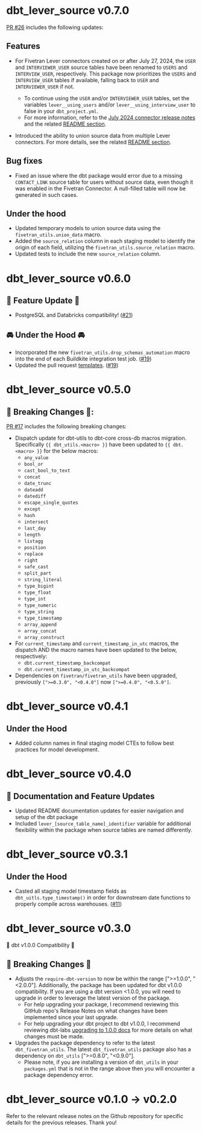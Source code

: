 # dbt_lever_source v0.7.0
[PR #26](https://github.com/fivetran/dbt_lever_source/pull/26) includes the following updates:

## Features
- For Fivetran Lever connectors created on or after July 27, 2024, the `USER` and `INTERVIEWER_USER` source tables have been renamed to `USERS` and `INTERVIEW_USER`, respectively. This package now prioritizes the `USERS` and `INTERVIEW_USER` tables if available, falling back to `USER` and `INTERVIEWER_USER` if not.
  - To continue using the `USER` and/or `INTERVIEWER_USER` tables, set the variables `lever__using_users` and/or `lever__using_interview_user` to false in your `dbt_project.yml`.
  - For more information, refer to the [July 2024 connector release notes](https://fivetran.com/docs/connectors/applications/lever/changelog#july2024) and the related [README section](https://github.com/fivetran/dbt_lever_source/blob/main/README.md##leveraging-legacy-connector-table-names).

- Introduced the ability to union source data from multiple Lever connectors. For more details, see the related [README section](https://github.com/fivetran/dbt_lever_source/blob/main/README.md#union-multiple-connectors).

## Bug fixes
- Fixed an issue where the dbt package would error due to a missing `CONTACT_LINK` source table for users without source data, even though it was enabled in the Fivetran Connector. A null-filled table will now be generated in such cases.

## Under the hood
- Updated temporary models to union source data using the `fivetran_utils.union_data` macro.
- Added the `source_relation` column in each staging model to identify the origin of each field, utilizing the `fivetran_utils.source_relation` macro.
- Updated tests to include the new `source_relation` column.

# dbt_lever_source v0.6.0
## 🎉 Feature Update 🎉
- PostgreSQL and Databricks compatibility! ([#21](https://github.com/fivetran/dbt_lever_source/pull/21))

## 🚘 Under the Hood 🚘
- Incorporated the new `fivetran_utils.drop_schemas_automation` macro into the end of each Buildkite integration test job. ([#19](https://github.com/fivetran/dbt_lever_source/pull/19))
- Updated the pull request [templates](/.github). ([#19](https://github.com/fivetran/dbt_lever_source/pull/19))

# dbt_lever_source v0.5.0

## 🚨 Breaking Changes 🚨:
[PR #17](https://github.com/fivetran/dbt_lever_source/pull/17) includes the following breaking changes:
- Dispatch update for dbt-utils to dbt-core cross-db macros migration. Specifically `{{ dbt_utils.<macro> }}` have been updated to `{{ dbt.<macro> }}` for the below macros:
    - `any_value`
    - `bool_or`
    - `cast_bool_to_text`
    - `concat`
    - `date_trunc`
    - `dateadd`
    - `datediff`
    - `escape_single_quotes`
    - `except`
    - `hash`
    - `intersect`
    - `last_day`
    - `length`
    - `listagg`
    - `position`
    - `replace`
    - `right`
    - `safe_cast`
    - `split_part`
    - `string_literal`
    - `type_bigint`
    - `type_float`
    - `type_int`
    - `type_numeric`
    - `type_string`
    - `type_timestamp`
    - `array_append`
    - `array_concat`
    - `array_construct`
- For `current_timestamp` and `current_timestamp_in_utc` macros, the dispatch AND the macro names have been updated to the below, respectively:
    - `dbt.current_timestamp_backcompat`
    - `dbt.current_timestamp_in_utc_backcompat`
- Dependencies on `fivetran/fivetran_utils` have been upgraded, previously `[">=0.3.0", "<0.4.0"]` now `[">=0.4.0", "<0.5.0"]`.

# dbt_lever_source v0.4.1
## Under the Hood
- Added column names in final staging model CTEs to follow best practices for model development.
# dbt_lever_source v0.4.0
## 🎉 Documentation and Feature Updates
- Updated README documentation updates for easier navigation and setup of the dbt package
- Included `lever_[source_table_name]_identifier` variable for additional flexibility within the package when source tables are named differently.

# dbt_lever_source v0.3.1
## Under the Hood
- Casted all staging model timestamp fields as `dbt_uitls.type_timestamp()` in order for downstream date functions to properly compile across warehouses. ([#11](https://github.com/fivetran/dbt_lever/pull/11))

# dbt_lever_source v0.3.0
🎉 dbt v1.0.0 Compatibility 🎉
## 🚨 Breaking Changes 🚨
- Adjusts the `require-dbt-version` to now be within the range [">=1.0.0", "<2.0.0"]. Additionally, the package has been updated for dbt v1.0.0 compatibility. If you are using a dbt version <1.0.0, you will need to upgrade in order to leverage the latest version of the package.
  - For help upgrading your package, I recommend reviewing this GitHub repo's Release Notes on what changes have been implemented since your last upgrade.
  - For help upgrading your dbt project to dbt v1.0.0, I recommend reviewing dbt-labs [upgrading to 1.0.0 docs](https://docs.getdbt.com/docs/guides/migration-guide/upgrading-to-1-0-0) for more details on what changes must be made.
- Upgrades the package dependency to refer to the latest `dbt_fivetran_utils`. The latest `dbt_fivetran_utils` package also has a dependency on `dbt_utils` [">=0.8.0", "<0.9.0"].
  - Please note, if you are installing a version of `dbt_utils` in your `packages.yml` that is not in the range above then you will encounter a package dependency error.

# dbt_lever_source v0.1.0 -> v0.2.0
Refer to the relevant release notes on the Github repository for specific details for the previous releases. Thank you!
